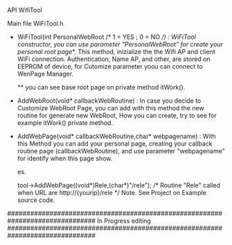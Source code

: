 API WifiTool


Main file WiFiTool.h
  
  - WiFiTool(int PersonalWebRoot /* 1 = YES ; 0 = NO */) : 
    WiFiTool constructor, you can use parameter "PersonalWebRoot" for create your personal root page**.
    This method, inizialize the the Wifi AP and client WiFi connection. Authentication, Name AP, and other,
    are stored on EEPROM of device, for Cutomize parameter yoou can connect to WenPage Manager. 
    
    ** you can see base root page on private method itWork().
    
  - AddWebRoot(void* callbackWebRoutine) :
     In case you decide to Customize WebRoot Page, you can add with this method the new routine for generate new WebRoot,
     How you can create, try to see for example  itWork() private method.
     
    
   - AddWebPage(void* callbackWebRoutine,char* webpagename) :
     With this Method you can add your personal page, creating your callback routine page (callbackWebRoutine), and use 
     parameter "webpagename" for identify when this page show.
      
     es.
     
      tool->AddWebPage((void*)Rele,(char*)"/rele");
      /* 
        Routine "Rele" called when URL are http://{yourip}/rele
      */
     Note. See Project on Example source code.
			
			
			
###############################################################################
	In Progress editing
###############################################################################
 
    
    

